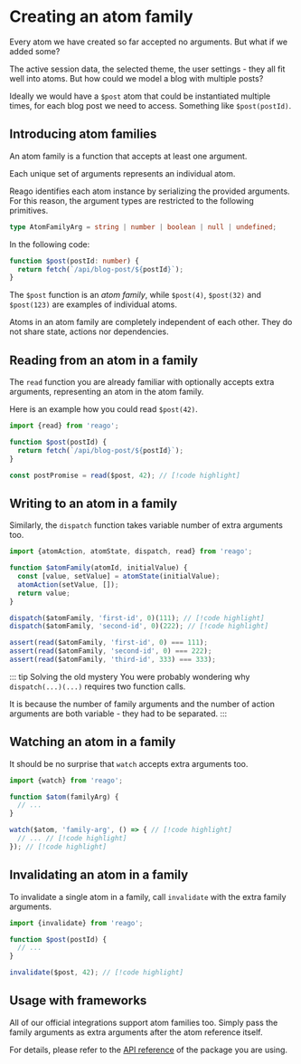 # Creating an atom family

Every atom we have created so far accepted no arguments. But what if we added some?

The active session data, the selected theme, the user settings - they all fit well into atoms.
But how could we model a blog with multiple posts?

Ideally we would have a `$post` atom that could be instantiated multiple times, for each blog post
we need to access. Something like `$post(postId)`.


## Introducing atom families

An atom family is a function that accepts at least one argument.

Each unique set of arguments represents an individual atom.

Reago identifies each atom instance by serializing the provided arguments. For this reason, the argument
types are restricted to the following primitives.

```ts
type AtomFamilyArg = string | number | boolean | null | undefined;
```

In the following code:

```ts
function $post(postId: number) {
  return fetch(`/api/blog-post/${postId}`);
}
```

The `$post` function is an _atom family_, while `$post(4)`, `$post(32)` and `$post(123)` are examples
of individual atoms.

Atoms in an atom family are completely independent of each other. They do not share state, actions nor
dependencies.


## Reading from an atom in a family

The `read` function you are already familiar with optionally accepts extra arguments, representing an
atom in the atom family.

Here is an example how you could read `$post(42)`.

```ts
import {read} from 'reago';

function $post(postId) {
  return fetch(`/api/blog-post/${postId}`);
}

const postPromise = read($post, 42); // [!code highlight]
```


## Writing to an atom in a family

Similarly, the `dispatch` function takes variable number of extra arguments too.

```ts
import {atomAction, atomState, dispatch, read} from 'reago';

function $atomFamily(atomId, initialValue) {
  const [value, setValue] = atomState(initialValue);
  atomAction(setValue, []);
  return value;
}

dispatch($atomFamily, 'first-id', 0)(111); // [!code highlight]
dispatch($atomFamily, 'second-id', 0)(222); // [!code highlight]

assert(read($atomFamily, 'first-id', 0) === 111);
assert(read($atomFamily, 'second-id', 0) === 222);
assert(read($atomFamily, 'third-id', 333) === 333);
```

::: tip Solving the old mystery
You were probably wondering why `dispatch(...)(...)` requires two function calls.

It is because the number of family arguments and the number of action arguments are both variable - they
had to be separated.
:::


## Watching an atom in a family

It should be no surprise that `watch` accepts extra arguments too.

```ts
import {watch} from 'reago';

function $atom(familyArg) {
  // ...
}

watch($atom, 'family-arg', () => { // [!code highlight]
  // ... // [!code highlight]
}); // [!code highlight]
```


## Invalidating an atom in a family

To invalidate a single atom in a family, call `invalidate` with the extra family arguments.

```ts
import {invalidate} from 'reago';

function $post(postId) {
  // ...
}

invalidate($post, 42); // [!code highlight]
```


## Usage with frameworks

All of our official integrations support atom families too. Simply pass the family arguments
as extra arguments after the atom reference itself.

For details, please refer to the [API reference](/api/) of the package you are using.
